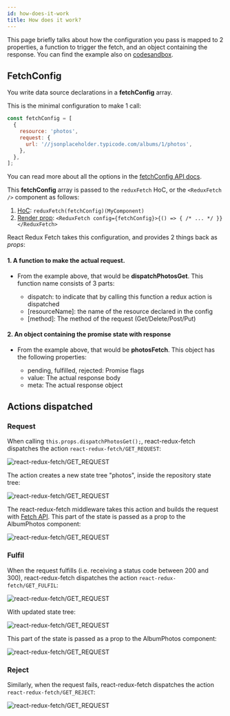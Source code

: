 ```yaml
---
id: how-does-it-work
title: How does it work?
---
```


This page briefly talks about how the configuration you pass is mapped to 2 properties, a function to trigger the fetch, and an object containing the response. You can find the example also on [codesandbox](https://codesandbox.io/s/zrzyk78wp).

## FetchConfig

You write data source declarations in a **fetchConfig** array.

This is the minimal configuration to make 1 call:

```js
const fetchConfig = [
  {
    resource: 'photos',
    request: {
      url: '//jsonplaceholder.typicode.com/albums/1/photos',
    },
  },
];
```

You can read more about all the options in the [fetchConfig API docs](/react-redux-fetch/docs/redux-fetch-config).

This **fetchConfig** array is passed to the `reduxFetch` HoC, or the `<ReduxFetch />` component as follows:

1. [HoC](/react-redux-fetch/docs/hoc): `reduxFetch(fetchConfig)(MyComponent)`
2. [Render prop](/react-redux-fetch/docs/render-prop): `<ReduxFetch config={fetchConfig}>{() => { /* ... */ }}</ReduxFetch>`

React Redux Fetch takes this configuration, and provides 2 things back as _props_:

#### 1. A function to make the actual request.

- From the example above, that would be **dispatchPhotosGet**. This function name consists of 3 parts:

  - dispatch: to indicate that by calling this function a redux action is dispatched
  - [resourceName]: the name of the resource declared in the config
  - [method]: The method of the request (Get/Delete/Post/Put)

#### 2. An object containing the promise state with response

- From the example above, that would be **photosFetch**. This object has the following properties:

  - pending, fulfilled, rejected: Promise flags
  - value: The actual response body
  - meta: The actual response object

## Actions dispatched

### Request

When calling `this.props.dispatchPhotosGet();`, react-redux-fetch dispatches the action `react-redux-fetch/GET_REQUEST`:

<img src="/react-redux-fetch/img/how-it-works/request-action.png" alt="react-redux-fetch/GET_REQUEST"  />

The action creates a new state tree "photos", inside the repository state tree:

<img src="/react-redux-fetch/img/how-it-works/request-state.png" alt="react-redux-fetch/GET_REQUEST"  />

The react-redux-fetch middleware takes this action and builds the request with [Fetch API](https://developer.mozilla.org/en/docs/Web/API/Fetch_API). This part of the state is passed as a prop to the AlbumPhotos component:

<img src="/react-redux-fetch/img/how-it-works/request-props.png" alt="react-redux-fetch/GET_REQUEST"  />

### Fulfil

When the request fulfills (i.e. receiving a status code between 200 and 300), react-redux-fetch dispatches the action `react-redux-fetch/GET_FULFIL`:

<img src="/react-redux-fetch/img/how-it-works/fulfil-action.png" alt="react-redux-fetch/GET_REQUEST"  />

With updated state tree:

<img src="/react-redux-fetch/img/how-it-works/fulfil-state.png" alt="react-redux-fetch/GET_REQUEST"  />

This part of the state is passed as a prop to the AlbumPhotos component:

<img src="/react-redux-fetch/img/how-it-works/fulfil-props.png" alt="react-redux-fetch/GET_REQUEST"  />

### Reject

Similarly, when the request fails, react-redux-fetch dispatches the action `react-redux-fetch/GET_REJECT`:

<img src="/react-redux-fetch/img/how-it-works/reject-props.png" alt="react-redux-fetch/GET_REQUEST"  />
